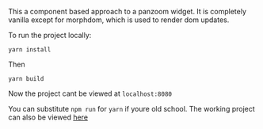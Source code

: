 This a component based approach to a panzoom widget. It is completely vanilla except for morphdom, which is used to render dom updates.

To run the project locally:

`yarn install`

Then

`yarn build`

Now the project cant be viewed at `localhost:8080`

You can substitute `npm run` for `yarn` if youre old school. The working project can also be viewed [here](befitting-cakes.surge.sh)